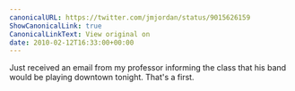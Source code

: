 ```yaml
---
canonicalURL: https://twitter.com/jmjordan/status/9015626159
ShowCanonicalLink: true
CanonicalLinkText: View original on
date: 2010-02-12T16:33:00+00:00
---
```

Just received an email from my professor informing the class that his band would be playing downtown tonight. That's a first.